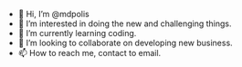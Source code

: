 - 👋 Hi, I’m @mdpolis
- 👀 I’m interested in doing the new and challenging things. 
- 🌱 I’m currently learning coding. 
- 💞️ I’m looking to collaborate on developing new business. 
- 📫 How to reach me, contact to email.

<!---
mdpolis/mdpolis is a ✨ special ✨ repository because its `README.md` (this file) appears on your GitHub profile.
You can click the Preview link to take a look at your changes.
--->
